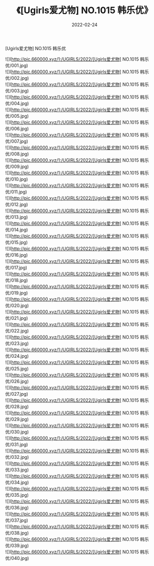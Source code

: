 ﻿---
layout: post
title:  《[Ugirls爱尤物] NO.1015 韩乐优》
date:   2022-02-24
img: http://pic.660000.xyz/1:/UGIRLS/2022/[Ugirls爱尤物] NO.1015 韩乐优/000.jpg
categories: [美女, 清纯, 唯美]
---

[Ugirls爱尤物] NO.1015 韩乐优

 ![](http://pic.660000.xyz/1:/UGIRLS/2022/[Ugirls爱尤物] NO.1015 韩乐优/001.jpg) <br>![](http://pic.660000.xyz/1:/UGIRLS/2022/[Ugirls爱尤物] NO.1015 韩乐优/002.jpg) <br>![](http://pic.660000.xyz/1:/UGIRLS/2022/[Ugirls爱尤物] NO.1015 韩乐优/003.jpg) <br>![](http://pic.660000.xyz/1:/UGIRLS/2022/[Ugirls爱尤物] NO.1015 韩乐优/004.jpg) <br>![](http://pic.660000.xyz/1:/UGIRLS/2022/[Ugirls爱尤物] NO.1015 韩乐优/005.jpg) <br>![](http://pic.660000.xyz/1:/UGIRLS/2022/[Ugirls爱尤物] NO.1015 韩乐优/006.jpg) <br>![](http://pic.660000.xyz/1:/UGIRLS/2022/[Ugirls爱尤物] NO.1015 韩乐优/007.jpg) <br>![](http://pic.660000.xyz/1:/UGIRLS/2022/[Ugirls爱尤物] NO.1015 韩乐优/008.jpg) <br>![](http://pic.660000.xyz/1:/UGIRLS/2022/[Ugirls爱尤物] NO.1015 韩乐优/009.jpg) <br>![](http://pic.660000.xyz/1:/UGIRLS/2022/[Ugirls爱尤物] NO.1015 韩乐优/010.jpg) <br>![](http://pic.660000.xyz/1:/UGIRLS/2022/[Ugirls爱尤物] NO.1015 韩乐优/011.jpg) <br>![](http://pic.660000.xyz/1:/UGIRLS/2022/[Ugirls爱尤物] NO.1015 韩乐优/012.jpg) <br>![](http://pic.660000.xyz/1:/UGIRLS/2022/[Ugirls爱尤物] NO.1015 韩乐优/013.jpg) <br>![](http://pic.660000.xyz/1:/UGIRLS/2022/[Ugirls爱尤物] NO.1015 韩乐优/014.jpg) <br>![](http://pic.660000.xyz/1:/UGIRLS/2022/[Ugirls爱尤物] NO.1015 韩乐优/015.jpg) <br>![](http://pic.660000.xyz/1:/UGIRLS/2022/[Ugirls爱尤物] NO.1015 韩乐优/016.jpg) <br>![](http://pic.660000.xyz/1:/UGIRLS/2022/[Ugirls爱尤物] NO.1015 韩乐优/017.jpg) <br>![](http://pic.660000.xyz/1:/UGIRLS/2022/[Ugirls爱尤物] NO.1015 韩乐优/018.jpg) <br>![](http://pic.660000.xyz/1:/UGIRLS/2022/[Ugirls爱尤物] NO.1015 韩乐优/019.jpg) <br>![](http://pic.660000.xyz/1:/UGIRLS/2022/[Ugirls爱尤物] NO.1015 韩乐优/020.jpg) <br>![](http://pic.660000.xyz/1:/UGIRLS/2022/[Ugirls爱尤物] NO.1015 韩乐优/021.jpg) <br>![](http://pic.660000.xyz/1:/UGIRLS/2022/[Ugirls爱尤物] NO.1015 韩乐优/022.jpg) <br>![](http://pic.660000.xyz/1:/UGIRLS/2022/[Ugirls爱尤物] NO.1015 韩乐优/023.jpg) <br>![](http://pic.660000.xyz/1:/UGIRLS/2022/[Ugirls爱尤物] NO.1015 韩乐优/024.jpg) <br>![](http://pic.660000.xyz/1:/UGIRLS/2022/[Ugirls爱尤物] NO.1015 韩乐优/025.jpg) <br>![](http://pic.660000.xyz/1:/UGIRLS/2022/[Ugirls爱尤物] NO.1015 韩乐优/026.jpg) <br>![](http://pic.660000.xyz/1:/UGIRLS/2022/[Ugirls爱尤物] NO.1015 韩乐优/027.jpg) <br>![](http://pic.660000.xyz/1:/UGIRLS/2022/[Ugirls爱尤物] NO.1015 韩乐优/028.jpg) <br>![](http://pic.660000.xyz/1:/UGIRLS/2022/[Ugirls爱尤物] NO.1015 韩乐优/029.jpg) <br>![](http://pic.660000.xyz/1:/UGIRLS/2022/[Ugirls爱尤物] NO.1015 韩乐优/030.jpg) <br>![](http://pic.660000.xyz/1:/UGIRLS/2022/[Ugirls爱尤物] NO.1015 韩乐优/031.jpg) <br>![](http://pic.660000.xyz/1:/UGIRLS/2022/[Ugirls爱尤物] NO.1015 韩乐优/032.jpg) <br>![](http://pic.660000.xyz/1:/UGIRLS/2022/[Ugirls爱尤物] NO.1015 韩乐优/033.jpg) <br>![](http://pic.660000.xyz/1:/UGIRLS/2022/[Ugirls爱尤物] NO.1015 韩乐优/034.jpg) <br>![](http://pic.660000.xyz/1:/UGIRLS/2022/[Ugirls爱尤物] NO.1015 韩乐优/035.jpg) <br>![](http://pic.660000.xyz/1:/UGIRLS/2022/[Ugirls爱尤物] NO.1015 韩乐优/036.jpg) <br>![](http://pic.660000.xyz/1:/UGIRLS/2022/[Ugirls爱尤物] NO.1015 韩乐优/037.jpg) <br>![](http://pic.660000.xyz/1:/UGIRLS/2022/[Ugirls爱尤物] NO.1015 韩乐优/038.jpg) <br>![](http://pic.660000.xyz/1:/UGIRLS/2022/[Ugirls爱尤物] NO.1015 韩乐优/039.jpg) <br>![](http://pic.660000.xyz/1:/UGIRLS/2022/[Ugirls爱尤物] NO.1015 韩乐优/040.jpg) <br>